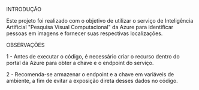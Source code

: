 INTRODUÇÃO

Este projeto foi realizado com o objetivo de utilizar o serviço de Inteligência Artificial "Pesquisa Visual Computacional" da Azure para identificar pessoas em imagens e fornecer suas respectivas localizações.

OBSERVAÇÕES

1 - Antes de executar o código, é necessário criar o recurso dentro do portal da Azure para obter a chave e o endpoint do serviço.

2 - Recomenda-se armazenar o endpoint e a chave em variáveis de ambiente, a fim de evitar a exposição direta desses dados no código.
